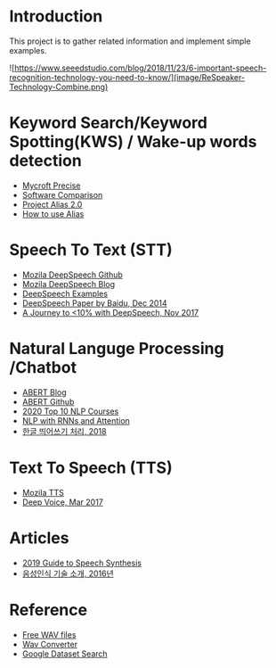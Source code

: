 Introduction  
============  
This project is to gather related information and implement simple examples.  


![https://www.seeedstudio.com/blog/2018/11/23/6-important-speech-recognition-technology-you-need-to-know/](image/ReSpeaker-Technology-Combine.png)  


Keyword Search/Keyword Spotting(KWS) / Wake-up words detection
==========  
- [Mycroft Precise](https://github.com/MycroftAI/mycroft-precise)  
- [Software Comparison](https://github.com/MycroftAI/mycroft-precise/wiki/Software-Comparison)  
- [Project Alias 2.0](https://github.com/bjoernkarmann/project_alias)  
- [How to use Alias](https://www.androidpolice.com/2019/01/14/this-google-home-and-amazon-echo-hack-lets-you-change-your-voice-ai-hotword-but-its-far-from-elegant/)  

Speech To Text (STT)  
====================  
- [Mozila DeepSpeech Github](https://github.com/mozilla/DeepSpeech)  
- [Mozila DeepSpeech Blog](https://research.mozilla.org/machine-learning/)  
- [DeepSpeech Examples](https://github.com/mozilla/DeepSpeech-examples)  
- [DeepSpeech Paper by Baidu, Dec 2014](https://arxiv.org/pdf/1412.5567.pdf)  
- [A Journey to <10% with DeepSpeech, Nov 2017](https://hacks.mozilla.org/2017/11/a-journey-to-10-word-error-rate/)  


Natural Languge Processing /Chatbot
====================================  
- [ABERT Blog](https://ai.googleblog.com/2019/12/albert-lite-bert-for-self-supervised.html)  
- [ABERT Github](https://github.com/google-research/ALBERT)  
- [2020 Top 10 NLP Courses](https://favouriteblog.com/natural-language-processing-nlp-online-course/?fbclid=IwAR3PmmSkFrA3Oj3jOdF5xslDbD2KxGG8ziDL5ugAbI9ac9GizcouotGd6TM)   
- [NLP with RNNs and Attention](https://github.com/ageron/handson-ml2/blob/master/16_nlp_with_rnns_and_attention.ipynb)  
- [한글 띄어쓰기 처리, 2018](https://lovit.github.io/nlp/2018/04/25/soyspacing/?fbclid=IwAR1SzV4D4rqYa39KLk2vKi-k2unwH9nqSieVcAWuIdOjQ6GizWkdmjqA8Mo)  

Text To Speech (TTS)  
====================  

- [Mozila TTS](https://github.com/mozilla/TTS)  
- [Deep Voice, Mar 2017](https://arxiv.org/pdf/1702.07825.pdf)  


Articles  
================ 

- [2019 Guide to Speech Synthesis](https://heartbeat.fritz.ai/a-2019-guide-to-speech-synthesis-with-deep-learning-630afcafb9dd)  
- [음성인식 기술 소개, 2016년](http://www.itdaily.kr/news/articleView.html?idxno=76405)  

Reference  
==========  

- [Free WAV files](https://www.thefreesite.com/free_sounds/free_wavs/)  
- [Wav Converter](https://audio.online-convert.com/convert-to-wav)  
- [Google Dataset Search](https://www.zoominlife.com/1614?fbclid=IwAR0GbTzE87Zt3DnhQCoAalmFQw8-Gv7H4NPMzk1NNQ0I2QeZtHnH-FtkE7Q)  
